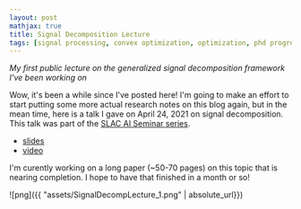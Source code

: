 ```yaml
---
layout: post
mathjax: true
title: Signal Decomposition Lecture
tags: [signal processing, convex optimization, optimization, phd progress]
---
```


_My first public lecture on the generalized signal decomposition framework I've been working on_

<style>
.tablelines table, .tablelines td, .tablelines th {
        border: 1px solid black;
        padding: 10px;
        }
</style>

Wow, it's been a while since I've posted here! I'm going to make an effort to start putting some more actual research notes on this blog again, but in the mean time, here is a talk I gave on April 24, 2021 on signal decomposition. This talk was part of the [SLAC AI Seminar series](https://ml.slac.stanford.edu/ai-seminar).

- [slides](https://drive.google.com/file/d/1VWOft3Cje1nhyYknWRa-dmnjCGMFzLNS/view?usp=sharing)
- [video](https://confluence.slac.stanford.edu/display/AI/AI+Seminar?preview=/213897042/309317598/Meyers_Signal_Decomposition.mp4)

I'm curently working on a long paper (~50-70 pages) on this topic that is nearing completion. I hope to have that finished in a month or so!

![png]({{ "assets/SignalDecompLecture_1.png" | absolute_url}})